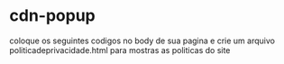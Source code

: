 # cdn-popup

coloque os seguintes codigos no body de sua pagina
e crie um arquivo politicadeprivacidade.html para mostras as politicas do site

<div id="includedContent"></div>
<script src="https://cdn.jsdelivr.net/gh/jquery/jquery@3.2.1/dist/jquery.min.js"></script>
<script src="https://cdn.jsdelivr.net/npm/js-cookie@3.0.1/dist/js.cookie.min.js"></script>
<script src="https://cdn.jsdelivr.net/gh/Eriklebson/cdn-popup@v0.0.6/js/cdnpopup.js"></script>
